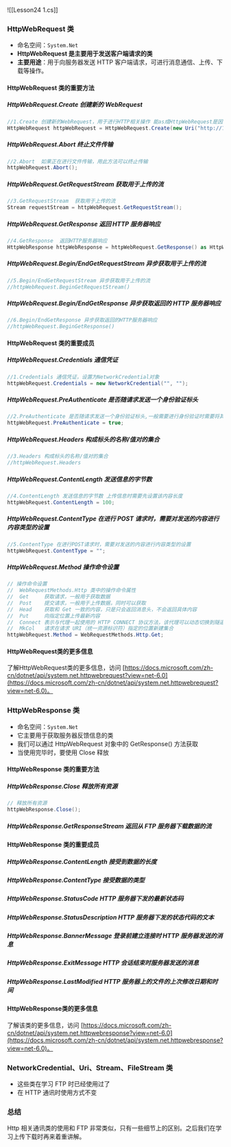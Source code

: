 ![[Lesson24 1.cs]]

### HttpWebRequest 类
- 命名空间：`System.Net`
- **HttpWebRequest 是主要用于发送客户端请求的类**
- **主要用途**：用于向服务器发送 HTTP 客户端请求，可进行消息通信、上传、下载等操作。
#### HttpWebRequest 类的重要方法
##### HttpWebRequest.Create 创建新的 WebRequest
```cs
//1.Create 创建新的WebRequest，用于进行HTTP相关操作 能as成HttpWebRequest是因为字符串中的协议头有http
HttpWebRequest httpWebRequest = HttpWebRequest.Create(new Uri("http://192.168.1.101:8000/HTTPRoot/")) as HttpWebRequest;
```
##### HttpWebRequest.Abort 终止文件传输
```cs
//2.Abort  如果正在进行文件传输，用此方法可以终止传输 
httpWebRequest.Abort();
```
##### HttpWebRequest.GetRequestStream 获取用于上传的流
```cs
//3.GetRequestStream  获取用于上传的流
Stream requestStream = httpWebRequest.GetRequestStream();
```
##### HttpWebRequest.GetResponse 返回 HTTP 服务器响应
```cs
//4.GetResponse  返回HTTP服务器响应
HttpWebResponse httpWebResponse = httpWebRequest.GetResponse() as HttpWebResponse;
```
##### HttpWebRequest.Begin/EndGetRequestStream 异步获取用于上传的流
```cs
//5.Begin/EndGetRequestStream 异步获取用于上传的流
//httpWebRequest.BeginGetRequestStream()
```
##### HttpWebRequest.Begin/EndGetResponse 异步获取返回的 HTTP 服务器响应
```cs
//6.Begin/EndGetResponse 异步获取返回的HTTP服务器响应
//httpWebRequest.BeginGetResponse()
```

#### HttpWebRequest 类的重要成员
##### HttpWebRequest.Credentials 通信凭证
```cs
//1.Credentials 通信凭证，设置为NetworkCredential对象
httpWebRequest.Credentials = new NetworkCredential("", "");
```
##### HttpWebRequest.PreAuthenticate 是否随请求发送一个身份验证标头
```cs
//2.PreAuthenticate 是否随请求发送一个身份验证标头,一般需要进行身份验证时需要将其设置为true
httpWebRequest.PreAuthenticate = true;
```
##### HttpWebRequest.Headers 构成标头的名称/值对的集合
```cs
//3.Headers 构成标头的名称/值对的集合
//httpWebRequest.Headers
```
##### HttpWebRequest.ContentLength 发送信息的字节数
```cs
//4.ContentLength 发送信息的字节数 上传信息时需要先设置该内容长度
httpWebRequest.ContentLength = 100;
```
##### HttpWebRequest.ContentType 在进行 POST 请求时，需要对发送的内容进行内容类型的设置
```cs
//5.ContentType 在进行POST请求时，需要对发送的内容进行内容类型的设置
httpWebRequest.ContentType = "";
```
##### HttpWebRequest.Method 操作命令设置
```cs
// 操作命令设置
//  WebRequestMethods.Http 类中的操作命令属性
//  Get     获取请求，一般用于获取数据
//  Post    提交请求，一般用于上传数据，同时可以获取
//  Head    获取和 Get 一致的内容，只是只会返回消息头，不会返回具体内容
//  Put     向指定位置上传最新内容
//  Connect 表示与代理一起使用的 HTTP CONNECT 协议方法，该代理可以动态切换到隧道
//  MkCol   请求在请求 URI（统一资源标识符）指定的位置新建集合
httpWebRequest.Method = WebRequestMethods.Http.Get;
```
#### HttpWebRequest类的更多信息
了解HttpWebRequest类的更多信息，访问 [https://docs.microsoft.com/zh-cn/dotnet/api/system.net.httpwebrequest?view=net-6.0](https://docs.microsoft.com/zh-cn/dotnet/api/system.net.httpwebrequest?view=net-6.0)。

### HttpWebResponse 类
- 命名空间：`System.Net`
- 它主要用于获取服务器反馈信息的类
- 我们可以通过 HttpWebRequest 对象中的 GetResponse() 方法获取
- 当使用完毕时，要使用 Close 释放
#### HttpWebResponse 类的重要方法
##### HttpWebResponse.Close 释放所有资源
```cs
// 释放所有资源
httpWebResponse.Close();
```
##### HttpWebResponse.GetResponseStream 返回从 FTP 服务器下载数据的流
#### HttpWebResponse 类的重要成员
##### HttpWebResponse.ContentLength 接受到数据的长度
##### HttpWebResponse.ContentType 接受数据的类型
##### HttpWebResponse.StatusCode HTTP 服务器下发的最新状态码
##### HttpWebResponse.StatusDescription HTTP 服务器下发的状态代码的文本
##### HttpWebResponse.BannerMessage 登录前建立连接时 HTTP 服务器发送的消息

##### HttpWebResponse.ExitMessage HTTP 会话结束时服务器发送的消息

##### HttpWebResponse.LastModified HTTP 服务器上的文件的上次修改日期和时间
#### HttpWebResponse类的更多信息
了解该类的更多信息，访问 [https://docs.microsoft.com/zh-cn/dotnet/api/system.net.httpwebresponse?view=net-6.0](https://docs.microsoft.com/zh-cn/dotnet/api/system.net.httpwebresponse?view=net-6.0)。

### NetworkCredential、Uri、Stream、FileStream 类
- 这些类在学习 FTP 时已经使用过了
- 在 HTTP 通讯时使用方式不变

### 总结
Http 相关通讯类的使用和 FTP 非常类似，只有一些细节上的区别。之后我们在学习上传下载时再来着重讲解。
